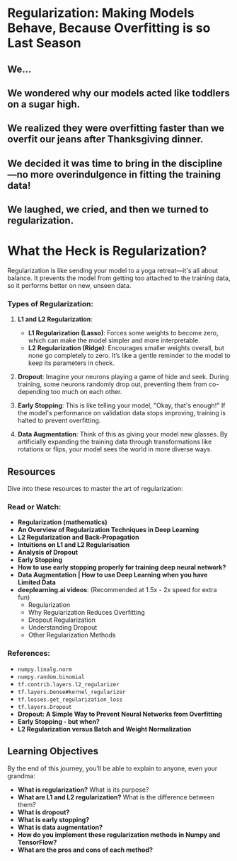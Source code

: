 # Regularization: Making Models Behave, Because Overfitting is so Last Season

## We...

## We wondered why our models acted like toddlers on a sugar high. 

## We realized they were overfitting faster than we overfit our jeans after Thanksgiving dinner.

## We decided it was time to bring in the discipline—no more overindulgence in fitting the training data!

## We laughed, we cried, and then we turned to regularization.

# What the Heck is Regularization?

Regularization is like sending your model to a yoga retreat—it's all about balance. It prevents the model from getting too attached to the training data, so it performs better on new, unseen data.

### Types of Regularization:

1. **L1 and L2 Regularization**:
   - **L1 Regularization (Lasso)**: Forces some weights to become zero, which can make the model simpler and more interpretable.
   - **L2 Regularization (Ridge)**: Encourages smaller weights overall, but none go completely to zero. It’s like a gentle reminder to the model to keep its parameters in check.

2. **Dropout**: Imagine your neurons playing a game of hide and seek. During training, some neurons randomly drop out, preventing them from co-depending too much on each other.

3. **Early Stopping**: This is like telling your model, "Okay, that's enough!" If the model's performance on validation data stops improving, training is halted to prevent overfitting.

4. **Data Augmentation**: Think of this as giving your model new glasses. By artificially expanding the training data through transformations like rotations or flips, your model sees the world in more diverse ways.

## Resources
Dive into these resources to master the art of regularization:

### Read or Watch:
- **Regularization (mathematics)**
- **An Overview of Regularization Techniques in Deep Learning**
- **L2 Regularization and Back-Propagation**
- **Intuitions on L1 and L2 Regularisation**
- **Analysis of Dropout**
- **Early Stopping**
- **How to use early stopping properly for training deep neural network?**
- **Data Augmentation | How to use Deep Learning when you have Limited Data**
- **deeplearning.ai videos**: (Recommended at 1.5x - 2x speed for extra fun)
  - Regularization
  - Why Regularization Reduces Overfitting
  - Dropout Regularization
  - Understanding Dropout
  - Other Regularization Methods

### References:
- `numpy.linalg.norm`
- `numpy.random.binomial`
- `tf.contrib.layers.l2_regularizer`
- `tf.layers.Dense#kernel_regularizer`
- `tf.losses.get_regularization_loss`
- `tf.layers.Dropout`
- **Dropout: A Simple Way to Prevent Neural Networks from Overfitting**
- **Early Stopping - but when?**
- **L2 Regularization versus Batch and Weight Normalization**

## Learning Objectives
By the end of this journey, you’ll be able to explain to anyone, even your grandma:

- **What is regularization?** What is its purpose?
- **What are L1 and L2 regularization?** What is the difference between them?
- **What is dropout?**
- **What is early stopping?**
- **What is data augmentation?**
- **How do you implement these regularization methods in Numpy and TensorFlow?**
- **What are the pros and cons of each method?**

